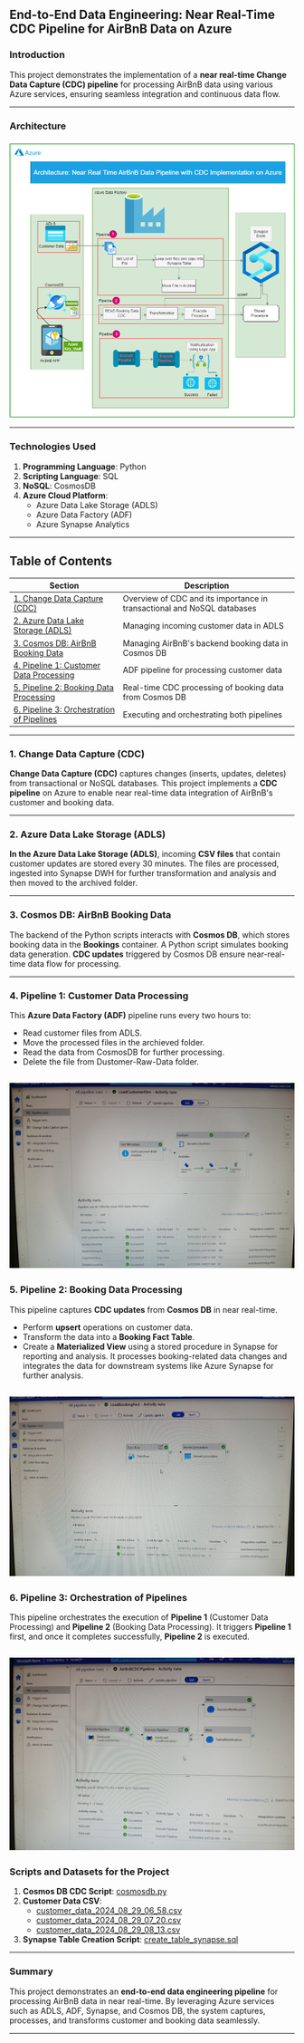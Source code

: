 
## **End-to-End Data Engineering: Near Real-Time CDC Pipeline for AirBnB Data on Azure**

### **Introduction**
This project demonstrates the implementation of a **near real-time Change Data Capture (CDC) pipeline** for processing AirBnB data using various Azure services, ensuring seamless integration and continuous data flow.

---

### **Architecture**

![Architecture](AirBnBApp3.png)

---

### **Technologies Used**
1. **Programming Language**: Python  
2. **Scripting Language**: SQL  
3. **NoSQL**: CosmosDB  
4. **Azure Cloud Platform**:
   - Azure Data Lake Storage (ADLS)
   - Azure Data Factory (ADF)
   - Azure Synapse Analytics

---

## **Table of Contents**
| Section | Description |
|---------|-------------|
| [1. Change Data Capture (CDC)](#1-change-data-capture-cdc) | Overview of CDC and its importance in transactional and NoSQL databases |
| [2. Azure Data Lake Storage (ADLS)](#2-azure-data-lake-storage-adls) | Managing incoming customer data in ADLS |
| [3. Cosmos DB: AirBnB Booking Data](#3-cosmos-db-airbnb-booking-data) | Managing AirBnB's backend booking data in Cosmos DB |
| [4. Pipeline 1: Customer Data Processing](#4-pipeline-1-customer-data-processing) | ADF pipeline for processing customer data |
| [5. Pipeline 2: Booking Data Processing](#5-pipeline-2-booking-data-processing) | Real-time CDC processing of booking data from Cosmos DB |
| [6. Pipeline 3: Orchestration of Pipelines](#6-pipeline-3-orchestration-of-pipelines) | Executing and orchestrating both pipelines |

---

### 1. **Change Data Capture (CDC)**

**Change Data Capture (CDC)** captures changes (inserts, updates, deletes) from transactional or NoSQL databases. This project implements a **CDC pipeline** on Azure to enable near real-time data integration of AirBnB's customer and booking data.

---

### 2. **Azure Data Lake Storage (ADLS)**

**In the Azure Data Lake Storage (ADLS)**, incoming **CSV files** that contain customer updates are stored every 30 minutes. The files are processed, ingested into Synapse DWH for further transformation and analysis and then moved to the archived folder.

---

### 3. **Cosmos DB: AirBnB Booking Data**

The backend of the Python scripts interacts with **Cosmos DB**, which stores booking data in the **Bookings** container. A Python script simulates booking data generation. **CDC updates** triggered by Cosmos DB ensure near-real-time data flow for processing.

---

### 4. **Pipeline 1: Customer Data Processing**

This **Azure Data Factory (ADF)** pipeline runs every two hours to:
- Read customer files from ADLS.
- Move the processed files in the archieved folder.
- Read the data  from CosmosDB for further processing.
- Delete the file from Dustomer-Raw-Data folder.

![customer-data-processing](customer-data-processing-pipeline1.jpg)
---

### 5. **Pipeline 2: Booking Data Processing**

This pipeline captures **CDC updates** from **Cosmos DB** in near real-time. 
- Perform **upsert** operations on customer data.
- Transform the data into a **Booking Fact Table**.
- Create a **Materialized View** using a stored procedure in Synapse for reporting and analysis.
It processes booking-related data changes and integrates the data for downstream systems like Azure Synapse for further analysis.

![Booking-data-processing](BookingDataProcessingPipeline2.jpg)
---

### 6. **Pipeline 3: Orchestration of Pipelines**

This pipeline orchestrates the execution of **Pipeline 1** (Customer Data Processing) and **Pipeline 2** (Booking Data Processing). It triggers **Pipeline 1** first, and once it completes successfully, **Pipeline 2** is executed.

![Orchestration of Pipelines](pipeline3.jpg)
---

### **Scripts and Datasets for the Project**

1. **Cosmos DB CDC Script**: [cosmosdb.py](CosmosDB/cosmosdb.py)
2. **Customer Data CSV**:
   - [customer_data_2024_08_29_06_58.csv](DataSets/customer_data_2024_08_29_06_58.csv)
   - [customer_data_2024_08_29_07_20.csv](DataSets/customer_data_2024_08_29_07_20.csv)
   - [customer_data_2024_08_29_08_13.csv](DataSets/customer_data_2024_08_29_08_13.csv)
3. **Synapse Table Creation Script**: [create_table_synapse.sql](Synapse/create_table_synapse.sql)

---

### **Summary**

This project demonstrates an **end-to-end data engineering pipeline** for processing AirBnB data in near real-time. By leveraging Azure services such as ADLS, ADF, Synapse, and Cosmos DB, the system captures, processes, and transforms customer and booking data seamlessly.

---

